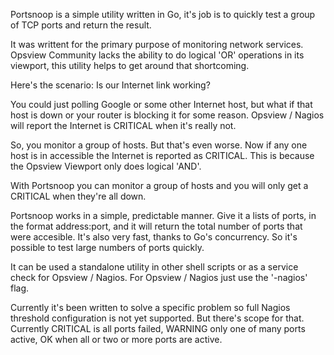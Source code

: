 Portsnoop is a simple utility written in Go, it's job is to quickly test a group of TCP ports and return the result.

It was writtent for the primary purpose of monitoring network services. Opsview Community lacks the ability to do logical 'OR' operations in its viewport, this utility helps to get around that shortcoming.

Here's the scenario: Is our Internet link working?

You could just polling Google or some other Internet host, but what if that host is down or your router is blocking it for some reason. Opsview / Nagios will report the Internet is CRITICAL when it's really not.

So, you monitor a group of hosts. But that's even worse. Now if any one host is in accessible the Internet is reported as CRITICAL. This is because the Opsview Viewport only does logical 'AND'.

With Portsnoop you can monitor a group of hosts and you will only get a CRITICAL when they're all down.

Portsnoop works in a simple, predictable manner. Give it a lists of ports, in the format address:port, and it will return the total number of ports that were accesible. It's also very fast, thanks to Go's concurrency. So it's possible to test large numbers of ports quickly.

It can be used a standalone utility in other shell scripts or as a service check for Opsview / Nagios. For Opsview / Nagios just use the '-nagios' flag.

Currently it's been written to solve a specific problem so full Nagios threshold configuration is not yet supported. But there's scope for that. Currently CRITICAL is all ports failed, WARNING only one of many ports active, OK when all or two or more ports are active.
